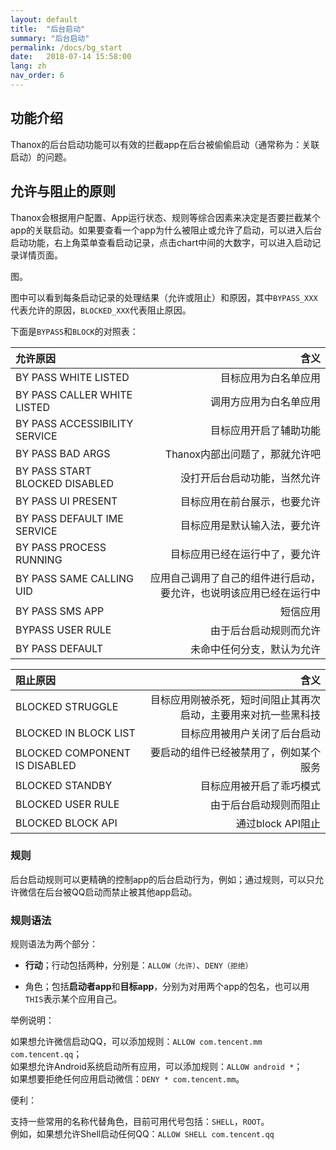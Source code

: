 ```yaml
---
layout: default
title:  "后台启动"
summary: "后台启动"
permalink: /docs/bg_start
date:   2018-07-14 15:58:00
lang: zh
nav_order: 6
---
```

<!-- more -->

## 功能介绍
Thanox的后台启动功能可以有效的拦截app在后台被偷偷启动（通常称为：关联启动）的问题。


## 允许与阻止的原则
Thanox会根据用户配置、App运行状态、规则等综合因素来决定是否要拦截某个app的关联启动。如果要查看一个app为什么被阻止或允许了启动，可以进入后台启动功能，右上角菜单查看启动记录，点击chart中间的大数字，可以进入启动记录详情页面。

图。


图中可以看到每条启动记录的处理结果（允许或阻止）和原因，其中`BYPASS_XXX`代表允许的原因，`BLOCKED_XXX`代表阻止原因。



下面是`BYPASS`和`BLOCK`的对照表：


| 允许原因 | 含义 | 
| :-----| ----: | 
|  BY PASS WHITE LISTED | 目标应用为白名单应用 | 
|  BY PASS CALLER WHITE LISTED | 调用方应用为白名单应用 | 
|  BY PASS ACCESSIBILITY SERVICE | 目标应用开启了辅助功能 | 
|   BY PASS BAD ARGS | Thanox内部出问题了，那就允许吧 | 
|   BY PASS START BLOCKED DISABLED | 没打开后台启动功能，当然允许 | 
|   BY PASS UI PRESENT | 目标应用在前台展示，也要允许 | 
|  BY PASS DEFAULT IME SERVICE | 目标应用是默认输入法，要允许 | 
|   BY PASS PROCESS RUNNING | 目标应用已经在运行中了，要允许 | 
|  BY PASS SAME CALLING UID | 应用自己调用了自己的组件进行启动，要允许，也说明该应用已经在运行中 | 
|  BY PASS SMS APP | 短信应用 | 
|   BYPASS USER RULE | 由于后台启动规则而允许 | 
|  BY PASS DEFAULT | 未命中任何分支，默认为允许 | 





| 阻止原因 | 含义 | 
| :-----| ----: | 
|  BLOCKED STRUGGLE | 目标应用刚被杀死，短时间阻止其再次启动，主要用来对抗一些黑科技 | 
|   BLOCKED IN BLOCK LIST | 目标应用被用户关闭了后台启动 | 
|   BLOCKED COMPONENT IS DISABLED | 要启动的组件已经被禁用了，例如某个服务 | 
|    BLOCKED STANDBY | 目标应用被开启了乖巧模式 | 
|   BLOCKED USER RULE | 由于后台启动规则而阻止 |
|    BLOCKED BLOCK API | 通过block API阻止 |



### 规则
后台启动规则可以更精确的控制app的后台启动行为，例如；通过规则，可以只允许微信在后台被QQ启动而禁止被其他app启动。

### 规则语法
规则语法为两个部分：

* **行动**；行动包括两种，分别是：```ALLOW（允许）```、```DENY（拒绝）```

* 角色；包括**启动者app**和**目标app**，分别为对用两个app的包名，也可以用`THIS`表示某个应用自己。



举例说明：

如果想允许微信启动QQ，可以添加规则：```ALLOW com.tencent.mm com.tencent.qq```；  
如果想允许Android系统启动所有应用，可以添加规则：```ALLOW android *```；  
如果想要拒绝任何应用启动微信：```DENY * com.tencent.mm```。  



便利：

支持一些常用的名称代替角色，目前可用代号包括：`SHELL`，`ROOT`。    
例如，如果想允许Shell启动任何QQ：```ALLOW SHELL com.tencent.qq```
